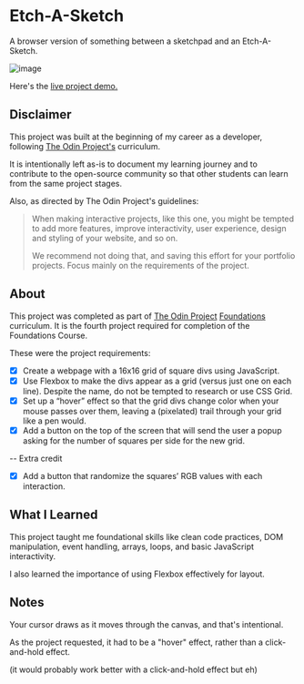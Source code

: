 Etch-A-Sketch
=============

A browser version of something between a sketchpad and an Etch-A-Sketch.

![image](https://github.com/user-attachments/assets/0252d41a-0c62-48d3-ae9c-27d938bce137)

Here's the [live project demo.](https://alansobchacki.github.io/odin-etch-sketch/)


Disclaimer
-----

This project was built at the beginning of my career as a developer, following [The Odin Project's](https://www.theodinproject.com/) curriculum. 

It is intentionally left as-is to document my learning journey and to contribute to the open-source community so that other students can learn from the same project stages.

Also, as directed by The Odin Project's guidelines:

> When making interactive projects, like this one, you might be tempted to add more features, improve interactivity, user experience, design and styling of your website, and so on.
> 
> We recommend not doing that, and saving this effort for your portfolio projects. Focus mainly on the requirements of the project.


About
-----

This project was completed as part of [The Odin Project](https://www.theodinproject.com/) [Foundations](https://www.theodinproject.com/paths/foundations/courses/foundations) curriculum. It is the fourth project required for completion of the Foundations Course.

These were the project requirements:

- [x] Create a webpage with a 16x16 grid of square divs using JavaScript.
- [x] Use Flexbox to make the divs appear as a grid (versus just one on each line). Despite the name, do not be tempted to research or use CSS Grid.
- [x] Set up a “hover” effect so that the grid divs change color when your mouse passes over them, leaving a (pixelated) trail through your grid like a pen would.
- [x] Add a button on the top of the screen that will send the user a popup asking for the number of squares per side for the new grid.

-- Extra credit

- [x] Add a button that randomize the squares’ RGB values with each interaction.


What I Learned
-----

This project taught me foundational skills like clean code practices, DOM manipulation, event handling, arrays, loops, and basic JavaScript interactivity. 

I also learned the importance of using Flexbox effectively for layout.


Notes
-----

Your cursor draws as it moves through the canvas, and that's intentional.

As the project requested, it had to be a "hover" effect, rather than a click-and-hold effect.

(it would probably work better with a click-and-hold effect but eh)
